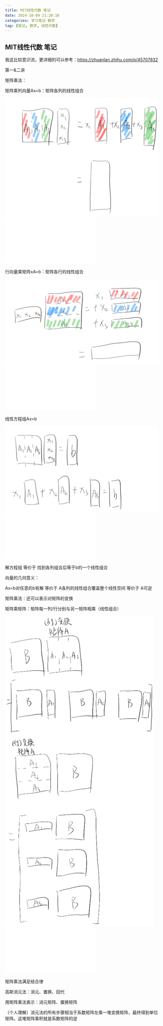 ```yaml
---
title: MIT线性代数 笔记
date: 2024-10-09 21:20:16
categories: 学习笔记-数学
tag: [笔记, 数学, 线性代数]
---
```

## **MIT线性代数 笔记﻿**
我这比较意识流，更详细的可以参考：https://zhuanlan.zhihu.com/p/45707832

第一&二讲

矩阵乘法：

矩阵乘列向量Ax=b：矩阵各列的线性组合

![](MIT线性代数%20笔记/MIT线性代数%20笔记.001.png)![](MIT线性代数%20笔记/MIT线性代数%20笔记.002.png)

行向量乘矩阵xA=b：矩阵各行的线性组合

![](MIT线性代数%20笔记/MIT线性代数%20笔记.003.png)![](MIT线性代数%20笔记/MIT线性代数%20笔记.002.png)

线性方程组Ax=b

![](MIT线性代数%20笔记/MIT线性代数%20笔记.004.png)![](MIT线性代数%20笔记/MIT线性代数%20笔记.002.png)

解方程组 等价于 找到各列组合后等于b的一个线性组合

向量的几何意义：

Ax=b对任意的b有解 等价于 A各列的线性组合覆盖整个线性空间 等价于 A可逆

矩阵乘法：还可以表示对矩阵的变换

矩阵乘矩阵：矩阵每一列/行分别与另一矩阵相乘（线性组合）

![](MIT线性代数%20笔记/MIT线性代数%20笔记.005.png)![](MIT线性代数%20笔记/MIT线性代数%20笔记.002.png)

矩阵乘法满足结合律

高斯消元法：消元、置换、回代

用矩阵乘法表示：消元矩阵、置换矩阵

（个人理解）消元法的所有步骤相当于系数矩阵左乘一堆变换矩阵，最终得到单位矩阵。这堆矩阵乘积就是系数矩阵的逆
